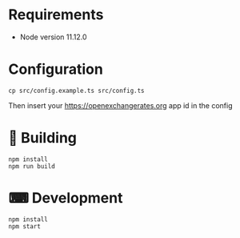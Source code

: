 # Requirements

- Node version 11.12.0

# Configuration
```
cp src/config.example.ts src/config.ts
```

Then insert your https://openexchangerates.org app id in the config

# 🚀 Building

```
npm install
npm run build
```

# ⌨ Development

```
npm install
npm start
```